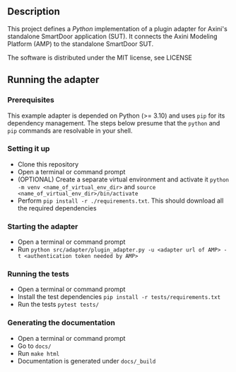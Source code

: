 
## Description
This project defines a *Python* implementation of a plugin adapter for Axini's standalone SmartDoor application (SUT). 
It connects the Axini Modeling Platform (AMP) to the standalone SmartDoor SUT.

The software is distributed under the MIT license, see LICENSE

## Running the adapter
### Prerequisites
This example adapter is depended on Python (>= 3.10) and uses `pip` for its dependency management. The steps below presume that the `python` and `pip` commands are resolvable in your shell.

### Setting it up
- Clone this repository
- Open a terminal or command prompt
- (OPTIONAL) Create a separate virtual environment and activate it `python -m venv <name_of_virtual_env_dir>` and `source <name_of_virtual_env_dir>/bin/activate`
- Perform `pip install -r ./requirements.txt`. This should download all the required dependencies

### Starting the adapter
- Open a terminal or command prompt
- Run `python src/adapter/plugin_adapter.py -u <adapter url of AMP> -t <authentication token needed by AMP>`

### Running the tests
- Open a terminal or command prompt
- Install the test dependencies `pip install -r tests/requirements.txt`
- Run the tests `pytest tests/`

### Generating the documentation
- Open a terminal or command prompt
- Go to `docs/`
- Run `make html`
- Documentation is generated under `docs/_build`
